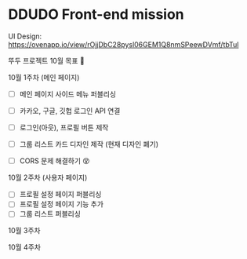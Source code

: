 # DDUDO Front-end mission

UI Design: https://ovenapp.io/view/rOjjDbC28pysl06GEM1Q8nmSPeewDVmf/tbTul

뚜두 프로젝트 10월 목표 📝

 10월 1주차 (메인 페이지)

- [ ]  메인 페이지 사이드 메뉴 퍼블리싱
- [ ]  카카오, 구글, 깃헙 로그인 API 연결
- [ ]  로그인(아웃), 프로필 버튼 제작
- [ ]  그룹 리스트 카드 디자인 제작 (현재 디자인 폐기)
- [ ]  CORS 문제 해결하기 😵
    
    

10월 2주차 (사용자 페이지)

- [ ]  프로필 설정 페이지 퍼블리싱
- [ ]  프로필 설정 페이지 기능 추가
- [ ]  그룹 리스트 퍼블리싱

10월 3주차

10월 4주차
